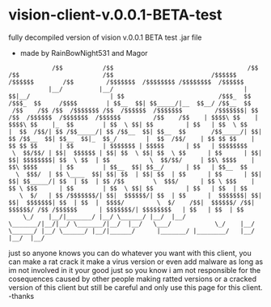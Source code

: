 # vision-client-v.0.0.1-BETA-test 
fully decompiled version of vision v.0.0.1 BETA test .jar file
+ made by RainBowNight531 and Magor
```
            /$$           /$$                                     /$$ /$$                       /$$                           /$$$$$$       /$$$$$$        /$$         /$$$$$$$  /$$$$$$$$ /$$$$$$$$  /$$$$$$ 
           |__/          |__/                                    | $$|__/                      | $$                          /$$$_  $$     /$$$_  $$     /$$$$        | $$__  $$| $$_____/|__  $$__/ /$$__  $$
 /$$    /$$ /$$  /$$$$$$$ /$$  /$$$$$$  /$$$$$$$         /$$$$$$$| $$ /$$  /$$$$$$  /$$$$$$$  /$$$$$$         /$$    /$$    | $$$$\ $$    | $$$$\ $$    |_  $$        | $$  \ $$| $$         | $$   | $$  \ $$
|  $$  /$$/| $$ /$$_____/| $$ /$$__  $$| $$__  $$       /$$_____/| $$| $$ /$$__  $$| $$__  $$|_  $$_/        |  $$  /$$/    | $$ $$ $$    | $$ $$ $$      | $$        | $$$$$$$ | $$$$$      | $$   | $$$$$$$$
 \  $$/$$/ | $$|  $$$$$$ | $$| $$  \ $$| $$  \ $$      | $$      | $$| $$| $$$$$$$$| $$  \ $$  | $$           \  $$/$$/     | $$\ $$$$    | $$\ $$$$      | $$        | $$__  $$| $$__/      | $$   | $$__  $$
  \  $$$/  | $$ \____  $$| $$| $$  | $$| $$  | $$      | $$      | $$| $$| $$_____/| $$  | $$  | $$ /$$        \  $$$/      | $$ \ $$$    | $$ \ $$$      | $$        | $$  \ $$| $$         | $$   | $$  | $$
   \  $/   | $$ /$$$$$$$/| $$|  $$$$$$/| $$  | $$      |  $$$$$$$| $$| $$|  $$$$$$$| $$  | $$  |  $$$$/         \  $/    /$$|  $$$$$$/ /$$|  $$$$$$/ /$$ /$$$$$$      | $$$$$$$/| $$$$$$$$   | $$   | $$  | $$
    \_/    |__/|_______/ |__/ \______/ |__/  |__/       \_______/|__/|__/ \_______/|__/  |__/   \___/            \_/    |__/ \______/ |__/ \______/ |__/|______/      |_______/ |________/   |__/   |__/  |__/
```
just so anyone knows you can do whatever you want with this client, you can make a rat crack it make a virus version or even add malware as long as im not involved in it your good just so you know i am not responsible for the cosequences caused by other people making ratted versions or a cracked version of this client but still be careful and only use this page for this client. -thanks
